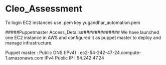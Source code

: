 # Cleo_Assessment

To login EC2 instances use .pem key 
yugandhar_automation.pem

#####Puppetmaster Access_Details##############
We have launched one EC2 instance in AWS and configured it as puppet master to deploy and manage infrastructure.

Puppet master : Public DNS (IPv4) : ec2-54-242-47-24.compute-1.amazonaws.com
IPv4 Public IP : 54.242.47.24

